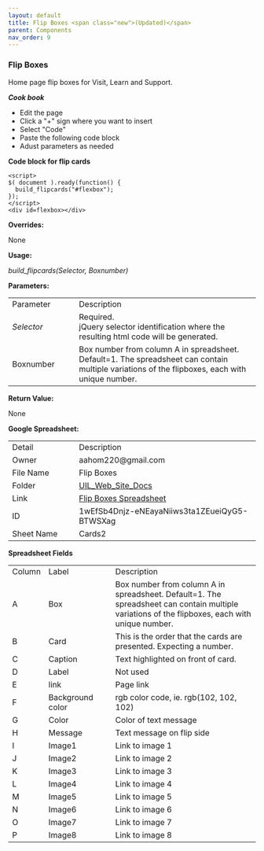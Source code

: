 ```yaml
---
layout: default
title: Flip Boxes <span class="new">(Updated)</span>
parent: Components
nav_order: 9
---
```


### Flip Boxes

Home page flip boxes for Visit, Learn and Support.

***Cook book***
- Edit the page
- Click a "+" sign where you want to insert 
- Select "Code"
- Paste the following code block
- Adust parameters as needed

**Code block for flip cards**
```
<script>
$( document ).ready(function() {
  build_flipcards("#flexbox"); 
});
</script>
<div id=flexbox></div>
```

**Overrides:**

None

**Usage:**

*build_flipcards(Selector, Boxnumber)*

**Parameters:**

<table class="ws-table-all notranslate"> 
  <tbody>
    <tr class="tableTop">
     <td style="width:120px">Parameter</td>
     <td>Description</td>
    </tr>
    <tr>
      <td><em>Selector</em></td>
      <td>Required.<br>jQuery selector identification where the resulting html code will be generated.</td>
    </tr>
    <tr class="w3-white">
      <td>Boxnumber</td>
      <td>Box number from column A in spreadsheet.  Default=1.  The spreadsheet can contain multiple variations of the flipboxes, each with unique number. 
      </td>
    </tr>
  </tbody>
</table>

**Return Value:**

None

**Google Spreadsheet:**

<table class="ws-table-all notranslate"> 
  <tbody>
    <tr class="tableTop">
     <td style="width:120px">Detail</td>
     <td>Description</td>
    </tr>
    <tr>
      <td>Owner</td>
      <td>aahom220@gmail.com</td>
    </tr>
    <tr>
      <td>File Name</td>
      <td>Flip Boxes</td>
    </tr>
    <tr>
      <td>Folder</td>
      <td><a href="https://drive.google.com/drive/folders/1YaVLSr9quHsbMDChBrlZUjpI_ZeG0cG-" target="_blank">UIL_Web_Site_Docs</a></td>
    </tr>
    <tr>
    	<td>Link</td>
    	<td><a href="https://docs.google.com/spreadsheets/d/1wEfSb4Dnjz-eNEayaNiiws3ta1ZEueiQyG5-BTWSXag/edit#gid=851926596" target="_blank">Flip Boxes Spreadsheet</a></td>
    </tr>
    <tr>
      <td>ID</td>
      <td>1wEfSb4Dnjz-eNEayaNiiws3ta1ZEueiQyG5-BTWSXag</td>
    </tr>
    <tr>
      <td>Sheet Name</td>
      <td>Cards2</td>
    </tr>
  </tbody>
</table>

**Spreadsheet Fields**

<table class="ws-table-all notranslate"> 
  <tbody>
    <tr class="tableTop">
		<td style="width:20px">Column</td>
		<td style="width:120px">Label</td>
		<td>Description</td>
    </tr>
    <tr>
		<td>A</td>
		<td>Box</td>
		<td>Box number from column A in spreadsheet.  Default=1.  The spreadsheet can contain multiple variations of the flipboxes, each with unique number.
		</td>
	</tr>
	<tr>
		<td>B</td>
		<td>Card</td>
		<td>This is the order that the cards are presented. Expecting a number.</td>
	</tr>
	<tr>
		<td>C</td>
		<td>Caption</td>
		<td>Text highlighted on front of card.</td>
	</tr>
	<tr>
		<td>D</td>
		<td>Label</td>
		<td>Not used</td>
	</tr>
	<tr>
		<td>E</td>
		<td>link</td>
		<td>Page link</td>
    </tr>
    <tr>
		<td>F</td>
		<td>Background color</td>
		<td>rgb color code, ie. rgb(102, 102, 102)</td>
    </tr>
    <tr>
		<td>G</td>
		<td>Color</td>
		<td>Color of text message</td>
	</tr>
    <tr>
		<td>H</td>
		<td>Message</td>
		<td>Text message on flip side</td>
    </tr>
    <tr>
		<td>I</td>
		<td>Image1</td>
		<td>Link to image 1</td>
    </tr>
    <tr>
		<td>J</td>
		<td>Image2</td>
		<td>Link to image 2</td>
    </tr>
    <tr>
		<td>K</td>
		<td>Image3</td>
		<td>Link to image 3</td>
    </tr>
    <tr>
		<td>L</td>
		<td>Image4</td>
		<td>Link to image 4</td>
    </tr>
    <tr>
		<td>M</td>
		<td>Image5</td>
		<td>Link to image 5</td>
    </tr>
    <tr>
		<td>N</td>
		<td>Image6</td>
		<td>Link to image 6</td>
    </tr>
    <tr>
		<td>O</td>
		<td>Image7</td>
		<td>Link to image 7</td>
    </tr>
    <tr>
		<td>P</td>
		<td>Image8</td>
		<td>Link to image 8</td>
    </tr>
  </tbody>
</table>